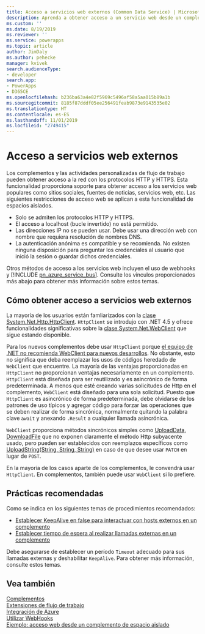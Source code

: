 ```yaml
---
title: Acceso a servicios web externos (Common Data Service) | MicrosoftDocs
description: Aprenda a obtener acceso a un servicio web desde un complemento o una actividad de flujo de trabajo.
ms.custom: ''
ms.date: 8/19/2019
ms.reviewer: ''
ms.service: powerapps
ms.topic: article
author: JimDaly
ms.author: pehecke
manager: kvivek
search.audienceType:
- developer
search.app:
- PowerApps
- D365CE
ms.openlocfilehash: b236ba63a4e82f5969c5496af58a5aa015b89a1b
ms.sourcegitcommit: 8185f87dddf05ee256491feab9873e9143535e02
ms.translationtype: HT
ms.contentlocale: es-ES
ms.lasthandoff: 11/01/2019
ms.locfileid: "2749415"
---
```

# <a name="access-external-web-services"></a>Acceso a servicios web externos

Los complementos y las actividades personalizadas de flujo de trabajo pueden obtener acceso a la red con los protocolos HTTP y HTTPS. Esta funcionalidad proporciona soporte para obtener acceso a los servicios web populares como sitios sociales, fuentes de noticias, servicios web, etc. Las siguientes restricciones de acceso web se aplican a esta funcionalidad de espacios aislados.  
  
- Solo se admiten los protocolos HTTP y HTTPS.
- El acceso a localhost (bucle invertido) no está permitido.
- Las direcciones IP no se pueden usar. Debe usar una dirección web con nombre que requiera resolución de nombres DNS.
- La autenticación anónima es compatible y se recomienda. No existen ninguna disposición para preguntar los credenciales al usuario que inició la sesión o guardar dichos credenciales.

Otros métodos de acceso a los servicios web incluyen el uso de webhooks y [!INCLUDE [pn_azure_service_bus](../../includes/pn_azure_service_bus.md)]. Consulte los vínculos proporcionados más abajo para obtener más información sobre estos temas.

## <a name="how-to-access-external-web-services"></a>Cómo obtener acceso a servicios web externos

La mayoría de los usuarios están famliarizados con la [clase System.Net.Http.HttpClient](/dotnet/api/system.net.http.httpclient). `HttpClient` se introdujo con .NET 4.5 y ofrece funcionalidades significativas sobre la [clase System.Net.WebClient](/dotnet/api/system.net.webclient) que sigue estando disponible.

Para los nuevos complementos debe usar `HttpClient` porque [el equipo de .NET no recomienda WebClient para nuevos desarrollos](/dotnet/api/system.net.webclient?#remarks). No obstante, esto no significa que deba reemplazar los usos de códigos heredado de `WebClient` que encuentre. La mayoría de las ventajas proporcionadas en `HttpClient` no proporcionan ventajas necesariamente en un complemento. `HttpClient` está diseñada para ser reutilizado y es asincrónico de forma predeterminada. A menos que esté creando varias solicitudes de Http en el complemento, `WebClient` está diseñado para una sola solicitud. Puesto que `HttpClient` es asincrónico de forma predeterminada, debe olvidarse de los patrones de uso típicos y agregar código para forzar las operaciones que se deben realizar de forma sincrónica, normalmente quitando la palabra clave `await` y anexando `.Result` a cualquier llamada asincrónica.

`WebClient` proporciona métodos sincrónicos simples como [UploadData](/dotnet/api/system.net.webclient.uploaddata), [DownloadFile](/dotnet/api/system.net.webclient.downloadfile) que no exponen claramente el método Http subyacente usado, pero pueden ser establecidos con reemplazos específicos como [UploadString(String, String, String)](/dotnet/api/system.net.webclient.uploadstring#System_Net_WebClient_UploadString_System_String_System_String_System_String_) en caso de que desee usar `PATCH` en lugar de `POST`.

En la mayoría de los casos aparte de los complementos, le convendrá usar `HttpClient`. En complementos, también puede usar `WebClient` si lo prefiere.

## <a name="best-practices"></a>Prácticas recomendadas

Como se indica en los siguientes temas de procedimientos recomendados:

- [Establecer KeepAlive en false para interactuar con hosts externos en un complemento](best-practices/business-logic/set-keepalive-false-interacting-external-hosts-plugin.md)
- [Establecer tiempo de espera al realizar llamadas externas en un complemento](best-practices/business-logic/set-timeout-for-external-calls-from-plug-ins.md)

Debe asegurarse de establecer un período `Timeout` adecuado para sus llamadas externas y deshabilitar `KeepAlive`. Para obtener más información, consulte estos temas.


## <a name="see-also"></a>Vea también

[Complementos](plug-ins.md)<br />
[Extensiones de flujo de trabajo](workflow/workflow-extensions.md)<br />
[Integración de Azure](azure-integration.md)<br />
[Utilizar WebHooks](use-webhooks.md)<br />
[Ejemplo: acceso web desde un complemento de espacio aislado](org-service/samples/web-access-plugin.md)
